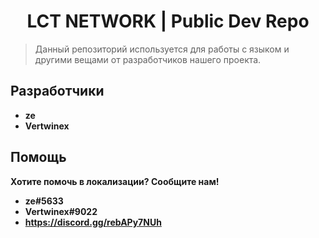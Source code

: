 <h1 align="center">LCT NETWORK | Public Dev Repo</h1>
<p>
</p>

> Данный репозиторий используется для работы с языком и другими вещами от разработчиков нашего проекта.

## Разработчики
  - **ze**
  - **Vertwinex**

## Помощь

**Хотите помочь в локализации? Сообщите нам!**
  - **ze#5633**
  - **Vertwinex#9022**
  - **https://discord.gg/rebAPy7NUh**
